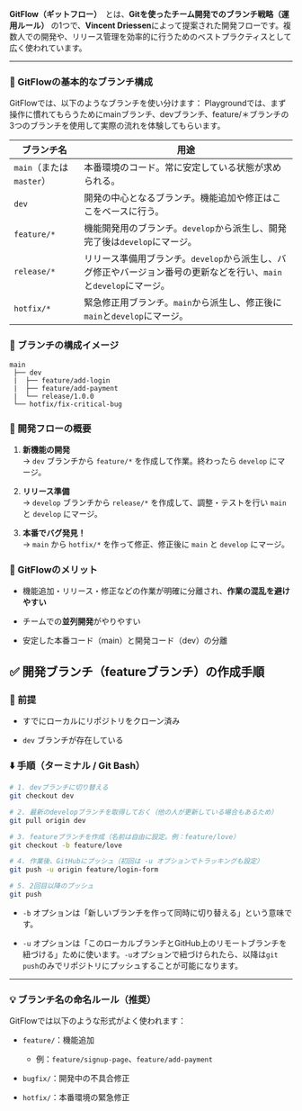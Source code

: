 **GitFlow（ギットフロー）**　とは、**Gitを使ったチーム開発でのブランチ戦略（運用ルール）** の1つで、**Vincent Driessen**によって提案された開発フローです。複数人での開発や、リリース管理を効率的に行うためのベストプラクティスとして広く使われています。

---

### 🔧 GitFlowの基本的なブランチ構成

GitFlowでは、以下のようなブランチを使い分けます：
 Playgroundでは、まず操作に慣れてもらうためにmainブランチ、devブランチ、feature/＊ブランチの3つのブランチを使用して実際の流れを体験してもらいます。

| ブランチ名                | 用途                                                                    |
| -------------------- | --------------------------------------------------------------------- |
| `main`（または `master`） | 本番環境のコード。常に安定している状態が求められる。                                            |
| `dev`                | 開発の中心となるブランチ。機能追加や修正はここをベースに行う。                                       |
| `feature/*`          | 機能開発用のブランチ。`develop`から派生し、開発完了後は`develop`にマージ。                        |
| `release/*`          | リリース準備用ブランチ。`develop`から派生し、バグ修正やバージョン番号の更新などを行い、`main`と`develop`にマージ。 |
| `hotfix/*`           | 緊急修正用ブランチ。`main`から派生し、修正後に`main`と`develop`にマージ。                       |

### 🔁 ブランチの構成イメージ

```text
main  
 ├── dev      
 |  ├── feature/add-login
 |	├── feature/add-payment
 |	└── release/1.0.0
 └── hotfix/fix-critical-bug
```




### 📝 開発フローの概要

1. **新機能の開発**  
    → `dev` ブランチから `feature/*` を作成して作業。終わったら `develop` にマージ。
    
2. **リリース準備**  
    → `develop` ブランチから `release/*` を作成して、調整・テストを行い `main` と `develop` にマージ。
    
3. **本番でバグ発見！**  
    → `main` から `hotfix/*` を作って修正、修正後に `main` と `develop` にマージ。




### 🤝 GitFlowのメリット

- 機能追加・リリース・修正などの作業が明確に分離され、**作業の混乱を避けやすい**
    
- チームでの**並列開発**がやりやすい
    
- 安定した本番コード（main）と開発コード（dev）の分離




## ✅ 開発ブランチ（featureブランチ）の作成手順

### 🔧 前提

- すでにローカルにリポジトリをクローン済み
    
- `dev` ブランチが存在している

### ⬇️ 手順（ターミナル / Git Bash）

```bash
# 1. devブランチに切り替える 
git checkout dev  

# 2. 最新のdevelopブランチを取得しておく（他の人が更新している場合もあるため）
git pull origin dev  

# 3. featureブランチを作成（名前は自由に設定。例：feature/love） 
git checkout -b feature/love  

# 4. 作業後、GitHubにプッシュ（初回は -u オプションでトラッキングも設定） 
git push -u origin feature/login-form

# 5. 2回目以降のプッシュ
git push
```

- `-b` オプションは「新しいブランチを作って同時に切り替える」という意味です。
    
- `-u` オプションは「このローカルブランチとGitHub上のリモートブランチを紐づける」ために使います。`-u`オプションで紐づけられたら、以降は`git push`のみでリポジトリにプッシュすることが可能になります。

---

### 💡 ブランチ名の命名ルール（推奨）

GitFlowでは以下のような形式がよく使われます：

- `feature/`：機能追加
    
    - 例：`feature/signup-page`、`feature/add-payment`
        
- `bugfix/`：開発中の不具合修正
    
- `hotfix/`：本番環境の緊急修正



